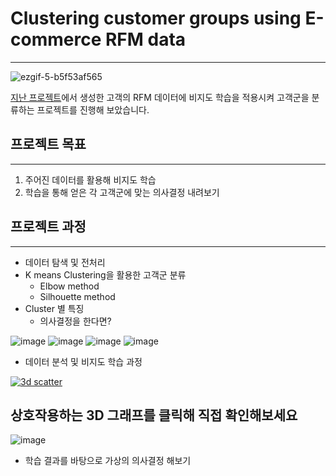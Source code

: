# Clustering customer groups using E-commerce RFM data
-----
![ezgif-5-b5f53af565](https://user-images.githubusercontent.com/70729822/193863727-fccdd6c3-2b7b-4b32-99e5-94534aed9d26.gif)

[지난 프로젝트](https://github.com/9haeng/E-Commerce-Data-Analysis)에서 생성한 고객의 RFM 데이터에 비지도 학습을 적용시켜 고객군을 분류하는 프로젝트를 진행해 보았습니다.


## 프로젝트 목표
----
1. 주어진 데이터를 활용해 비지도 학습
2. 학습을 통해 얻은 각 고객군에 맞는 의사결정 내려보기


## 프로젝트 과정
----
- 데이터 탐색 및 전처리
- K means Clustering을 활용한 고객군 분류
    -   Elbow method
    -   Silhouette method
- Cluster 별 특징
    - 의사결정을 한다면?

![image](https://user-images.githubusercontent.com/70729822/193862420-97143a30-ee48-463c-8246-78adcc32bb1e.png)
![image](https://user-images.githubusercontent.com/70729822/193862472-8bc5ada1-4357-4dbf-833b-85b3e51a57f8.png)
![image](https://user-images.githubusercontent.com/70729822/193862767-5f7f3b70-4664-4a65-8be9-a90a86efe4cb.png)
![image](https://user-images.githubusercontent.com/70729822/193862896-552b129a-456f-45a3-be9f-f1eb1733b7c9.png)

- 데이터 분석 및 비지도 학습 과정

[![3d scatter](https://user-images.githubusercontent.com/70729822/193865852-7a86bd27-3f13-4be5-bc80-6a2d02c074c8.png)](https://chart-studio.plotly.com/~9haeng/1.embed)

상호작용하는 3D 그래프를 클릭해 직접 확인해보세요
----

![image](https://user-images.githubusercontent.com/70729822/193863920-de7f9ee9-5c3a-47fb-a669-527e5f2e66e8.png)
- 학습 결과를 바탕으로 가상의 의사결정 해보기



